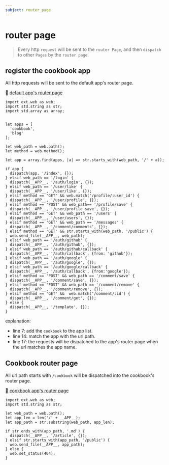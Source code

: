 ```yaml
---
subject: router_page
---
```

# router page
> Every http `request` will be sent to the `router Page`, and then `dispatch` to other `Pages` by the `router page`.




## register the cookbook app 

All http requests will be sent to the default app's router page.

📄  [default app's router page](https://github.com/pomelio/website/blob/main/apps/root/bin/index.wby) 

```
import ext.web as web;
import std.string as str;
import std.array as array;


let apps = [
  'cookbook',
  'blog'
];

let web_path = web.path();
let method = web.method();

let app = array.find(apps, |a| => str.starts_with(web_path, '/' + a));

if app {
  dispatch(app, '/index', {});
} elsif web_path == '/login' {
  dispatch(__APP__, '/auth/login', {});
} elsif web_path == '/user/like' {
  dispatch(__APP__, '/user/like', {});
} elsif method == 'GET' && web.match('/profile/:user_id') {
  dispatch(__APP__, '/user/profile', {});
} elsif method == 'POST' && web_path== '/profile/save' {
  dispatch(__APP__, '/user/profile_save', {});
} elsif method == 'GET' && web_path == '/users' {
  dispatch(__APP__, '/user/users', {});
} elsif method == 'GET' && web_path == '/messages' {
  dispatch(__APP__, '/comment/comments', {});
} elsif method == 'GET' && str.starts_with(web_path, '/public') {
  web.send_file(__APP__, web_path);
} elsif web_path == '/auth/github' {
  dispatch(__APP__, '/auth/github', {});
} elsif web_path == '/auth/github/callback' {
  dispatch(__APP__, '/auth/callback', {from: 'github'});
} elsif web_path == '/auth/google' {
  dispatch(__APP__, '/auth/google', {});
} elsif web_path == '/auth/google/callback' {
  dispatch(__APP__, '/auth/callback', {from:'google'});
} elsif method == 'POST' && web_path == '/comment/save' {
  dispatch(__APP__, '/comment/save', {});
} elsif method == 'POST' && web_path == '/comment/remove' {
  dispatch(__APP__, '/comment/remove', {});
} elsif method == 'GET' &&  web.match('/comment/:id') {
  dispatch(__APP__, '/comment/get', {});
} else {
  dispatch(__APP__, '/template', {});
}
```

explanation:
- line 7: add the `cookbook` to the app list.
- line 14: match the app with the url path.
- line 17: the requests will be dispatched to the app's router page when the url matches the app name.


## Cookbook router page
All url path starts with `/cookbook` will be dispatched into the cookbook's router page.

📄  [cookbook app's router page](https://github.com/pomelio/website/blob/main/apps/cookbook/bin/index.wby) 

```
import ext.web as web;
import std.string as str;

let web_path = web.path();
let app_len = len('/' + __APP__);
let app_path = str.substring(web_path, app_len);

if str.ends_with(app_path, '.md') {
  dispatch(__APP__, '/article', {});
} elsif str.starts_with(app_path, '/public') {
  web.send_file(__APP__, app_path);
} else {
  web.set_status(404);
}
```